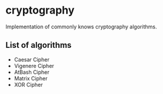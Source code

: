 # cryptography
Implementation of commonly knows cryptography algorithms.

## List of algorithms

* Caesar Cipher
* Vigenere Cipher
* AtBash Cipher
* Matrix Cipher
* XOR Cipher
